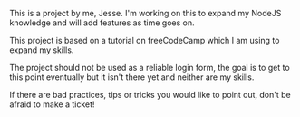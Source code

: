 This is a project by me, Jesse. I'm working on this to expand my NodeJS knowledge and will add features as time goes on.

This project is based on a tutorial on freeCodeCamp which I am using to expand my skills.

The project should not be used as a reliable login form, the goal is to get to this point eventually but it isn't there yet and neither are my skills.

If there are bad practices, tips or tricks you would like to point out, don't be afraid to make a ticket!